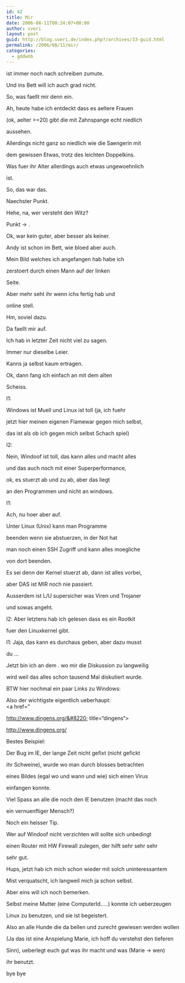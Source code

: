 ```yaml
---
id: 42
title: Mir
date: 2006-08-11T00:24:07+00:00
author: sveri
layout: post
guid: http://blog.sveri.de/index.php?/archives/33-guid.html
permalink: /2006/08/11/mir/
categories:
  - gddwnb
---
```

ist immer noch nach schreiben zumute.
  
Und ins Bett will ich auch grad nicht.

So, was faellt mir denn ein.

Ah, heute habe ich entdeckt dass es aeltere Frauen
  
(ok, aelter >=20) gibt die mit Zahnspange echt niedlich
  
aussehen.
  
Allerdings nicht ganz so niedlich wie die Saengerin mit
  
dem gewissen Etwas, trotz des leichten Doppelkins.
  
Was fuer ihr Alter allerdings auch etwas ungewoehnlich
  
ist.

So, das war das.

Naechster Punkt.
  
Hehe, na, wer versteht den Witz?
  
Punkt -> .

Ok, war kein guter, aber besser als keiner.
  
Andy ist schon im Bett, wie bloed aber auch.
  
Mein Bild welches ich angefangen hab habe ich
  
zerstoert durch einen Mann auf der linken 
  
Seite.
  
Aber mehr seht ihr wenn ichs fertig hab und 
  
online stell.

Hm, soviel dazu.

Da faellt mir auf.
  
Ich hab in letzter Zeit nicht viel zu sagen.
  
Immer nur dieselbe Leier.
  
Kanns ja selbst kaum ertragen.

Ok, dann fang ich einfach an mit dem alten 
  
Scheiss.

I1:
  
Windows ist Muell und Linux ist toll (ja, ich fuehr
  
jetzt hier meinen eigenen Flamewar gegen mich selbst,
  
das ist als ob ich gegen mich selbst Schach spiel)

I2:
  
Nein, Windoof ist toll, das kann alles und macht alles
  
und das auch noch mit einer Superperformance,
  
ok, es stuerzt ab und zu ab, aber das liegt
  
an den Programmen und nicht an windows.

I1:
  
Ach, nu hoer aber auf. 
  
Unter Linux (Unix) kann man Programme
  
beenden wenn sie abstuerzen, in der Not hat
  
man noch einen SSH Zugriff und kann alles moegliche
  
von dort beenden.
  
Es sei denn der Kernel stuerzt ab, dann ist alles vorbei,
  
aber DAS ist MIR noch nie passiert.
  
Ausserdem ist L/U supersicher was Viren und Trojaner 
  
und sowas angeht.

I2: Aber letztens hab ich gelesen dass es ein Rootkit
  
fuer den Linuxkernel gibt.

I1: Jaja, das kann es durchaus geben, aber dazu musst
  
du &#8230;

Jetzt bin ich an dem . wo mir die Diskussion zu langweilig
  
wird weil das alles schon tausend Mal diskutiert wurde.
  
BTW hier nochmal ein paar Links zu Windows:
  
Also der wichtigste eigentlich ueberhaupt:  
<a href="
  
http://www.dingens.org/&#8220; title=&#8220;dingens&#8220;>
  
http://www.dingens.org/</a>

Bestes Beispiel:
  
Der Bug im IE, der lange Zeit nicht gefixt (nicht gefickt
  
ihr Schweine), wurde wo man durch blosses betrachten
  
eines Bildes (egal wo und wann und wie) sich einen Virus
  
einfangen konnte.
  
Viel Spass an alle die noch den IE benutzen (macht das noch
  
ein vernuenftiger Mensch?)

Noch ein heisser Tip.
  
Wer auf Windoof nicht verzichten will sollte sich unbedingt
  
einen Router mit HW Firewall zulegen, der hilft sehr sehr sehr
  
sehr gut.

Hups, jetzt hab ich mich schon wieder mit solch uninteressantem
  
Mist verquatscht, ich langweil mich ja schon selbst.
  
Aber eins will ich noch bemerken.

Selbst meine Mutter (eine ComputerId&#8230;..) konnte ich ueberzeugen
  
Linux zu benutzen, und sie ist begeistert.

Also an alle Hunde die da bellen und zurecht gewiesen werden wollen
  
(Ja das ist eine Anspielung Marie, ich hoff du verstehst den tieferen
  
Sinn), ueberlegt euch gut was ihr macht und was (Marie -> wen)
  
ihr benutzt.

bye bye